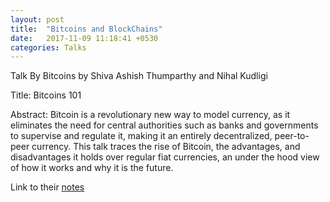 ```yaml
---
layout: post
title:  "Bitcoins and BlockChains"
date:   2017-11-09 11:18:41 +0530
categories: Talks
---
```

Talk By Bitcoins by Shiva Ashish Thumparthy and Nihal Kudligi

Title: Bitcoins 101

Abstract: Bitcoin is a revolutionary new way to model currency, as it eliminates the need for central authorities such as banks and governments to supervise and regulate it, making it an entirely decentralized, peer-to-peer currency. This talk traces the rise of Bitcoin, the advantages, and disadvantages it holds over regular fiat currencies, an under the hood view of how it works and why it is the future.


Link to their [notes](https://docs.google.com/viewer?url=https://raw.githubusercontent.com/iiitbtheoryclub/iiitbtheoryclub.github.io/blob/master/_posts/Bitcoin101-Ashish.pdf)
